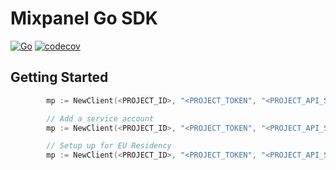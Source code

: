 #  Mixpanel Go SDK

[![Go](https://github.com/mixpanel/mixpanel-go/actions/workflows/testing.yaml/badge.svg)](https://github.com/mixpanel/mixpanel-go/actions/workflows/testing.yaml)
[![codecov](https://codecov.io/gh/mixpanel/mixpanel-go/branch/main/graph/badge.svg?token=SRZPEYRHEU)](https://codecov.io/gh/mixpanel/mixpanel-go)

## Getting Started

```go
    	mp := NewClient(<PROJECT_ID>, "<PROJECT_TOKEN", "<PROJECT_API_SECRET>")

        // Add a service account 
        mp := NewClient(<PROJECT_ID>, "<PROJECT_TOKEN", "<PROJECT_API_SECRET>", SetServiceAccount("username", "secret"))

        // Setup up for EU Residency
        mp := NewClient(<PROJECT_ID>, "<PROJECT_TOKEN", "<PROJECT_API_SECRET>",EuResidency())
      
```
